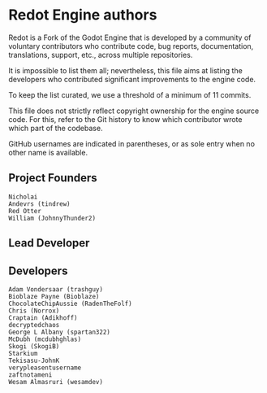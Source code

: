 # Redot Engine authors

Redot is a Fork of the Godot Engine that is developed by a community of
voluntary contributors who contribute code, bug reports, documentation,
translations, support, etc., across multiple repositories.

It is impossible to list them all; nevertheless, this file aims at listing
the developers who contributed significant improvements to the engine code.

To keep the list curated, we use a threshold of a minimum of 11 commits.

This file does not strictly reflect copyright ownership for the engine
source code. For this, refer to the Git history to know which contributor
wrote which part of the codebase.

GitHub usernames are indicated in parentheses, or as sole entry when no other
name is available.

## Project Founders

    Nicholai
    Andevrs (tindrew)
    Red Otter
    William (JohnnyThunder2)

## Lead Developer

    

## Developers
	
	Adam Vondersaar (trashguy)
	Bioblaze Payne (Bioblaze)
	ChocolateChipAussie (RadenTheFolf)
	Chris (Norrox)
	Craptain (Adikhoff)
	decryptedchaos
	George L Albany (spartan322)
	McDubh (mcdubhghlas)
	Skogi (SkogiB)
    Starkium
	Tekisasu-JohnK
	verypleasentusername
	zaftnotameni
	Wesam Almasruri (wesamdev)
